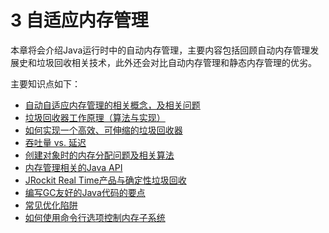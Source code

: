 # 3 自适应内存管理

本章将会介绍Java运行时中的自动内存管理，主要内容包括回顾自动内存管理发展史和垃圾回收相关技术，此外还会对比自动内存管理和静态内存管理的优劣。

主要知识点如下：

* [自动自适应内存管理的相关概念，及相关问题][1]
* [垃圾回收器工作原理（算法与实现）][2]
* [如何实现一个高效、可伸缩的垃圾回收器][3]
* [吞吐量 vs. 延迟][4]
* [创建对象时的内存分配问题及相关算法][10]
* [内存管理相关的Java API][5]
* [JRockit Real Time产品与确定性垃圾回收][6]
* [编写GC友好的Java代码的要点][7]
* [常见优化陷阱][8]
* [如何使用命令行选项控制内存子系统][9]




[1]:    ./3.1.md          "自动内存管理相关概念"
[2]:    ./3.3.md          "垃圾回收算法"
[3]:    ./3.4.md          "性能与伸缩性"
[4]:    ./3.3.md#3.3.5    "吞吐量 vs. 延迟"
[5]:    ./3.6.md          "内存管理相关的Java API"
[6]:    ./3.5.md#3.5.2    "JRockit Real Time"
[7]:    ./3.4.md#3.4.3    "缓存友好性"
[8]:    ./3.7.md          "常见优化陷阱"
[9]:    ./3.8.md          "JRockit中的内存管理"
[10]:   ./3.2.md          "创建对象时的内存分配问题及相关算法"